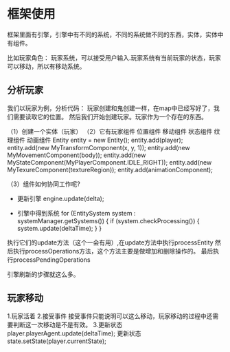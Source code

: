 # 框架使用

框架里面有引擎，引擎中有不同的系统，不同的系统做不同的东西，实体，实体中有组件。

比如玩家角色：
玩家系统，可以接受用户输入.玩家系统有当前玩家的状态，玩家可以移动，所以有移动系统。

## 分析玩家

我们以玩家为例，分析代码：
玩家创建和鬼创建一样，在map中已经写好了，我们需要读取它的位置。
然后我们开始创建玩家。玩家作为一个存在的东西。

（1）创建一个实体（玩家）
（2）它有玩家组件 位置组件  移动组件  状态组件  纹理组件 动画组件
Entity entity = new Entity();
entity.add(player);
entity.add(new MyTransformComponent(x, y, 1));
entity.add(new MyMovementComponent(body));
entity.add(new MyStateComponent(MyPlayerComponent.IDLE_RIGHT));
entity.add(new MyTexureComponent(textureRegion));
entity.add(animationComponent);

（3）组件如何协同工作呢?
- 更新引擎
engine.update(delta);

- 引擎中得到系统
for (EntitySystem system : systemManager.getSystems()) {
    if (system.checkProcessing()) {
        system.update(deltaTime);
    }
}

执行它们的update方法（这个一会有用）,在update方法中执行processEntity
然后执行processOperations方法，这个方法主要是做增加和删除操作的。
最后执行processPendingOperations

引擎刷新的步骤就这么多。

## 玩家移动

1.玩家活着
2.接受事件
接受事件只能说明可以这么移动，玩家移动的过程中还需要判断这一次移动是不是有效。
3.更新状态
player.playerAgent.update(deltaTime);
更新状态
state.setState(player.currentState);





